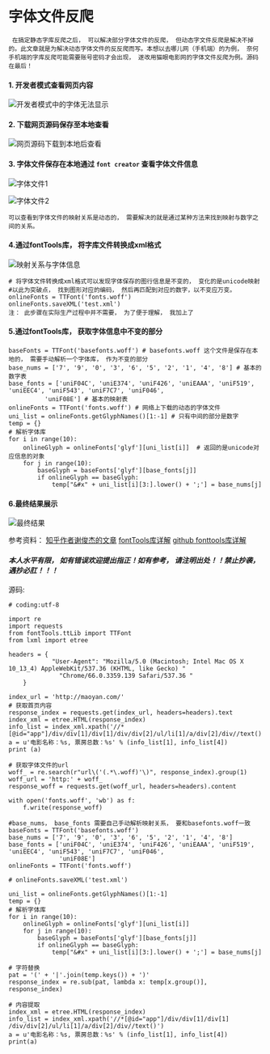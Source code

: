 # 字体文件反爬
` 在搞定静态字库反爬之后， 可以解决部分字体文件的反爬， 但动态字文件反爬是解决不掉的。此文章就是为解决动态字体文件的反反爬而写。本想以去哪儿网（手机端）的为例， 奈何手机端的字库反爬可能需要账号密码才会出现， 遂改用猫眼电影网的字体文件反爬为例。源码在最后！`

#### 1. 开发者模式查看网页内容
![开发者模式中的字体无法显示](https://upload-images.jianshu.io/upload_images/11227136-30e66a1545a41509.png?imageMogr2/auto-orient/strip%7CimageView2/2/w/1240)



#### 2. 下载网页源码保存至本地查看
![网页源码下载到本地后查看](https://upload-images.jianshu.io/upload_images/11227136-303e85b8c040f179.png?imageMogr2/auto-orient/strip%7CimageView2/2/w/1240)

#### 3. 字体文件保存在本地通过 `font creator` 查看字体文件信息
![字体文件1](https://upload-images.jianshu.io/upload_images/11227136-d46b7330547eb2df.png?imageMogr2/auto-orient/strip%7CimageView2/2/w/1240)

![字体文件2](https://upload-images.jianshu.io/upload_images/11227136-c982b54ab7803839.png?imageMogr2/auto-orient/strip%7CimageView2/2/w/1240)

`可以查看到字体文件的映射关系是动态的， 需要解决的就是通过某种方法来找到映射与数字之间的关系。`

#### 4.通过fontTools库， 将字库文件转换成xml格式


![映射关系与字体信息](https://upload-images.jianshu.io/upload_images/11227136-eb0de776f7f605b9.png?imageMogr2/auto-orient/strip%7CimageView2/2/w/1240)

    # 将字体文件转换成xml格式可以发现字体保存的图行信息是不变的， 变化的是unicode映射
    #以此为突破点， 找到图形对应的编码， 然后再匹配到对应的数字，以不变应万变。
    onlineFonts = TTFont('fonts.woff')
    onlineFonts.saveXML('test.xml')
    注： 此步骤在实际生产过程中并不需要， 为了便于理解， 我加上了 
#### 5.通过fontTools库， 获取字体信息中不变的部分
    baseFonts = TTFont('basefonts.woff') # basefonts.woff 这个文件是保存在本地的， 需要手动解析一个字体库， 作为不变的部分
    base_nums = ['7', '9', '0', '3', '6', '5', '2', '1', '4', '8'] # 基本的数字表
    base_fonts = ['uniF04C', 'uniE374', 'uniF426', 'uniEAAA', 'uniF519', 'uniEEC4', 'uniF543', 'uniF7C7', 'uniF046',
              'uniF08E'] # 基本的映射表 
    onlineFonts = TTFont('fonts.woff') # 网络上下载的动态的字体文件
    uni_list = onlineFonts.getGlyphNames()[1:-1] # 只有中间的部分是数字
    temp = {}
    # 解析字体库
    for i in range(10):
        onlineGlyph = onlineFonts['glyf'][uni_list[i]]  # 返回的是unicode对应信息的对象
        for j in range(10):
            baseGlyph = baseFonts['glyf'][base_fonts[j]]
            if onlineGlyph == baseGlyph:
                temp["&#x" + uni_list[i][3:].lower() + ';'] = base_nums[j]


#### 6.最终结果展示
![最终结果](https://upload-images.jianshu.io/upload_images/11227136-a0490f9c15253440.png?imageMogr2/auto-orient/strip%7CimageView2/2/w/1240)

参考资料：
[知乎作者谢俊杰的文章](https://zhuanlan.zhihu.com/p/33112359)
[fontTools库详解](https://darknode.in/font/font-tools-guide/)
[github  fonttools库详解]( https://github.com/fonttools/fonttools)

####  *本人水平有限， 如有错误欢迎提出指正！如有参考， 请注明出处！！禁止抄袭，遇抄必肛！！！*
源码:

    # coding:utf-8

    import re
    import requests
    from fontTools.ttLib import TTFont
    from lxml import etree

    headers = {
                "User-Agent": "Mozilla/5.0 (Macintosh; Intel Mac OS X 10_13_4) AppleWebKit/537.36 (KHTML, like Gecko) "
                  "Chrome/66.0.3359.139 Safari/537.36 "
        }

    index_url = 'http://maoyan.com/'
    # 获取首页内容
    response_index = requests.get(index_url, headers=headers).text
    index_xml = etree.HTML(response_index)
    info_list = index_xml.xpath('//*[@id="app"]/div/div[1]/div[1]/div/div[2]/ul/li[1]/a/div[2]/div//text()')
    a = u'电影名称：%s, 票房总数：%s' % (info_list[1], info_list[4])
    print (a)

    # 获取字体文件的url
    woff_ = re.search(r"url\('(.*\.woff)'\)", response_index).group(1)
    woff_url = 'http:' + woff_
    response_woff = requests.get(woff_url, headers=headers).content

    with open('fonts.woff', 'wb') as f:
        f.write(response_woff)

    #base_nums， base_fonts 需要自己手动解析映射关系， 要和basefonts.woff一致
    baseFonts = TTFont('basefonts.woff')
    base_nums = ['7', '9', '0', '3', '6', '5', '2', '1', '4', '8']
    base_fonts = ['uniF04C', 'uniE374', 'uniF426', 'uniEAAA', 'uniF519', 'uniEEC4', 'uniF543', 'uniF7C7', 'uniF046',
                  'uniF08E']
    onlineFonts = TTFont('fonts.woff')

    # onlineFonts.saveXML('test.xml')

    uni_list = onlineFonts.getGlyphNames()[1:-1]
    temp = {}
    # 解析字体库
    for i in range(10):
        onlineGlyph = onlineFonts['glyf'][uni_list[i]]
        for j in range(10):
            baseGlyph = baseFonts['glyf'][base_fonts[j]]
            if onlineGlyph == baseGlyph:
                temp["&#x" + uni_list[i][3:].lower() + ';'] = base_nums[j]

    # 字符替换
    pat = '(' + '|'.join(temp.keys()) + ')'
    response_index = re.sub(pat, lambda x: temp[x.group()],     response_index)

    # 内容提取
    index_xml = etree.HTML(response_index)
    info_list = index_xml.xpath('//*[@id="app"]/div/div[1]/div[1]        /div/div[2]/ul/li[1]/a/div[2]/div//text()')
    a = u'电影名称：%s, 票房总数：%s' % (info_list[1], info_list[4])
    print(a)







    


